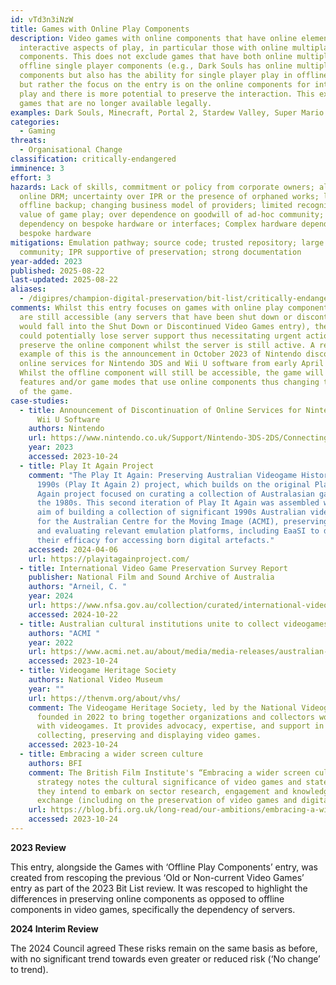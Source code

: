 ```yaml
---
id: vTd3n3iNzW
title: Games with Online Play Components
description: Video games with online components that have online elements for
  interactive aspects of play, in particular those with online multiplayer
  components. This does not exclude games that have both online multiplayer and
  offline single player components (e.g., Dark Souls has online multiplayer
  components but also has the ability for single player play in offline mode)
  but rather the focus on the entry is on the online components for interactive
  play and there is more potential to preserve the interaction. This excludes
  games that are no longer available legally.
examples: Dark Souls, Minecraft, Portal 2, Stardew Valley, Super Mario Bros. Wonder.
categories:
  - Gaming
threats:
  - Organisational Change
classification: critically-endangered
imminence: 3
effort: 3
hazards: Lack of skills, commitment or policy from corporate owners; always
  online DRM; uncertainty over IPR or the presence of orphaned works; lack of
  offline backup; changing business model of providers; limited recognition of
  value of game play; over dependence on goodwill of ad-hoc community;
  dependency on bespoke hardware or interfaces; Complex hardware dependencies or
  bespoke hardware
mitigations: Emulation pathway; source code; trusted repository; large user
  community; IPR supportive of preservation; strong documentation
year-added: 2023
published: 2025-08-22
last-updated: 2025-08-22
aliases:
  - /digipres/champion-digital-preservation/bit-list/critically-endangered/bitlist-games-online-components
comments: Whilst this entry focuses on games with online play components that
  are still accessible (any servers that have been shut down or discontinued
  would fall into the Shut Down or Discontinued Video Games entry), these games
  could potentially lose server support thus necessitating urgent action to
  preserve the online component whilst the server is still active. A recent
  example of this is the announcement in October 2023 of Nintendo discontinuing
  online services for Nintendo 3DS and Wii U software from early April 2024.
  Whilst the offline component will still be accessible, the game will have lost
  features and/or game modes that use online components thus changing the nature
  of the game.
case-studies:
  - title: Announcement of Discontinuation of Online Services for Nintendo 3DS and
      Wii U Software
    authors: Nintendo
    url: https://www.nintendo.co.uk/Support/Nintendo-3DS-2DS/Connecting-to-the-Internet/Announcement-of-Discontinuation-of-Online-Services-for-Nintendo-3DS-and-Wii-U-Software-2455285.html
    year: 2023
    accessed: 2023-10-24
  - title: Play It Again Project
    comment: "The Play It Again: Preserving Australian Videogame History of the
      1990s (Play It Again 2) project, which builds on the original Play It
      Again project focused on curating a collection of Australasian games of
      the 1980s. This second iteration of Play It Again was assembled with the
      aim of building a collection of significant 1990s Australian videogames
      for the Australian Centre for the Moving Image (ACMI), preserving these
      and evaluating relevant emulation platforms, including EaaSI to determine
      their efficacy for accessing born digital artefacts."
    accessed: 2024-04-06
    url: https://playitagainproject.com/
  - title: International Video Game Preservation Survey Report
    publisher: National Film and Sound Archive of Australia
    authors: "Arneil, C. "
    year: 2024
    url: https://www.nfsa.gov.au/collection/curated/international-video-games-preservation
    accessed: 2024-10-22
  - title: Australian cultural institutions unite to collect videogames
    authors: "ACMI "
    year: 2022
    url: https://www.acmi.net.au/about/media/media-releases/australian-cultural-institutions-unite-to-collect-videogames/
    accessed: 2023-10-24
  - title: Videogame Heritage Society
    authors: National Video Museum
    year: ""
    url: https://thenvm.org/about/vhs/
    comment: The Videogame Heritage Society, led by the National Videogame Museum,
      founded in 2022 to bring together organizations and collectors working
      with videogames. It provides advocacy, expertise, and support in
      collecting, preserving and displaying video games.
    accessed: 2023-10-24
  - title: Embracing a wider screen culture
    authors: BFI
    comment: The British Film Institute's “Embracing a wider screen culture”
      strategy notes the cultural significance of video games and states that
      they intend to embark on sector research, engagement and knowledge
      exchange (including on the preservation of video games and digital media).
    url: https://blog.bfi.org.uk/long-read/our-ambitions/embracing-a-wider-screen-culture/
    accessed: 2023-10-24
---
```


**2023 Review**

This entry, alongside the Games with ‘Offline Play Components’ entry, was created from rescoping the previous ‘Old or Non-current Video Games’ entry as part of the 2023 Bit List review. It was rescoped to highlight the differences in preserving online components as opposed to offline components in video games, specifically the dependency of servers.

**2024 Interim Review**

The 2024 Council agreed These risks remain on the same basis as before, with no significant trend towards even greater or reduced risk (‘No change’ to trend).
